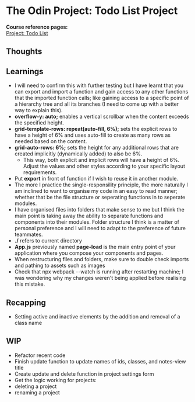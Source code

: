 # The Odin Project: Todo List Project

**Course reference pages:** \
[Project: Todo List](https://www.theodinproject.com/lessons/node-path-javascript-todo-list)

## Thoughts

## Learnings
- I will need to confirm this with further testing but I have learnt that you can export and import a function
and gain access to any other functions that the imported function calls; like gaining access to a specific point
of a hierarchy tree and all its branches (I need to come up with a better way to explain this).
- **overflow-y: auto;** enables a vertical scrollbar when the content exceeds the specified height.
- **grid-template-rows: repeat(auto-fill, 6%);** sets the explicit rows to have a height of 6% and uses auto-fill to create as many rows as needed based on the content.
- **grid-auto-rows: 6%;** sets the height for any additional rows that are created implicitly (dynamically added) to also be 6%.
  - This way, both explicit and implicit rows will have a height of 6%. Adjust the values and other styles according to your specific layout requirements.
- Put **export** in front of function if I wish to reuse it in another module.
- The more I practice the single-responsility principle, the more naturally I am inclined to want to organise my code in an easy to read manner; whether that be the file structure or seperating functions in to seperate modules.
- I have organised files into folders that make sense to me but I think the main point is taking away the ability to separate functions and components into their modules. Folder structure I think is a matter of personal preference and I will need to adapt to the preference of future teammates.
- **./** refers to current directory
- **App.js** previously named **page-load** is the main entry point of your application where you compose your components and pages.
- When restructuring files and folders, make sure to double check imports and pathing to assets such as images
- Check that npx webpack --watch is running after restarting machine; I was wondering why my changes weren't being applied before realising this mistake.


## Recapping
- Setting active and inactive elements by the addition and removal of a class name

## WIP
- Refactor recent code
- Finish update function to update names of ids, classes, and notes-view title
- Create update and delete function in project settings form
- Get the logic working for projects:
- deleting a project
- renaming a project